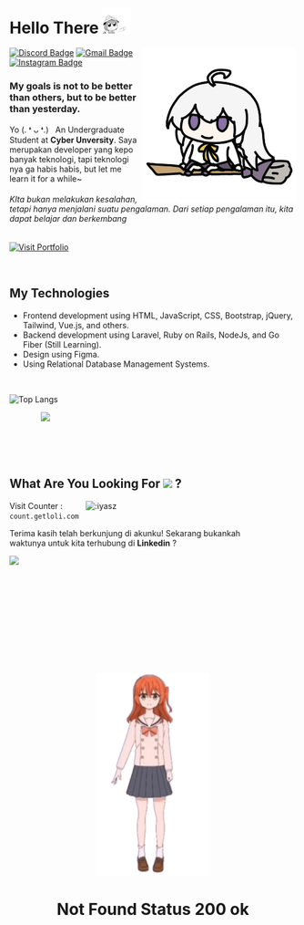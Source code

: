 

<h1>
  Hello There  <img src="hello.gif" width="50px" >
</h1>

<img align='right' src='elaina.gif' width='270' >

[![Discord Badge](https://img.shields.io/badge/yaszavellia-7289DA?style=flat-square&logo=discord&logoColor=white)](https://discord.com/users/756525113163382845)
[![Gmail Badge](https://img.shields.io/badge/-muhammad.ilyaasa@gmail.com-c14438?style=flat-square&logo=Gmail&logoColor=white&link=mailto:muhammad.ilyaasa@gmail.com)](mailto:muhammad.ilyaasa@gmail.com)
[![Instagram Badge](https://img.shields.io/badge/-yaszavellia-purple?style=flat-square&labelColor=purple&logo=instagram&logoColor=white&link=https://www.instagram.com/yaszavellia/)](https://www.instagram.com/yaszavellia/)

<h3>My goals is not to be better than others, but to be better than yesterday.</h3>

Yo (. ❛ ᴗ ❛.) &nbsp; An Undergraduate Student at <b>Cyber Unversity</b>. Saya merupakan developer yang kepo banyak teknologi, tapi teknologi nya ga habis habis, but let me learn it for a while~ 

<h6>KIta bukan melakukan kesalahan, tetapi hanya menjalani suatu pengalaman. Dari setiap pengalaman itu, kita dapat belajar dan berkembang</h6>

[![Visit Portfolio](https://img.shields.io/badge/Visit%20Portfolio-20B2AA?style=for-the-badge)](https://iyasz.github.io/portfolio)


<br>

## My Technologies
* Frontend development using HTML, JavaScript, CSS, Bootstrap, jQuery, Tailwind, Vue.js, and others.
* Backend development using Laravel, Ruby on Rails, NodeJs, and Go Fiber (Still Learning).
* Design using Figma.
* Using Relational Database Management Systems.
  
<br>

![Top Langs](https://github-readme-stats.vercel.app/api/top-langs/?username=iyasz&hide_progress=true&hide=html,css,SCSS,hack,stylus,blade,ejs,java)

&nbsp;&nbsp;&nbsp;&nbsp;&nbsp;&nbsp;&nbsp;&nbsp;&nbsp;&nbsp;&nbsp;&nbsp;&nbsp; <img src="https://media.tenor.com/r55dg3T_VJEAAAAi/goofy-cat-cat-meme.gif" width="290" /> 


<br/>
<br/>
<br/>




## What Are You Looking For <img src="https://media.tenor.com/19B3eSbZ7CkAAAAi/verycat-cat-eating-chips.gif" width="30" /> ? 

<div>
  <img src="https://count.getloli.com/@:iyasz?theme=miku&padding=5" alt=":iyasz" align="right" width="370" />
</div>

Visit Counter : `count.getloli.com`

<p>Terima kasih telah berkunjung di akunku! Sekarang bukankah <br/> waktunya untuk kita terhubung di <strong>Linkedin</strong> ?</p>


<a href="https://www.linkedin.com/in/muhammad-ilyasa-465284246/">
  <img src="https://img.shields.io/badge/Connect now-blue?style=for-the-badge&logo=linkedin" />
</a>





<br/>
<br/>
<br/>
<br/>
<br/>
<br/>
<br/>
<br/>
<br/>
<br/>
<br/>
<br/>


<div align='center'>
   <img src='kitakita.gif' width='200px' >
   <h1>Not Found Status 200 ok</h1>
</div>


